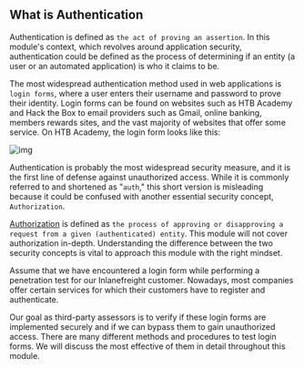 ## What is Authentication

Authentication is defined as `the act of proving an assertion`. In this module's context, which revolves around application security, authentication could be defined as the process of determining if an entity (a user or an automated application) is who it claims to be.

The most widespread authentication method used in web applications is `login forms`, where a user enters their username and password to prove their identity. Login forms can be found on websites such as HTB Academy and Hack the Box to email providers such as Gmail, online banking, members rewards sites, and the vast majority of websites that offer some service. On HTB Academy, the login form looks like this:

![img](https://academy.hackthebox.com/storage/modules/80/login-form.png)

Authentication is probably the most widespread security measure, and it is the first line of defense against unauthorized access. While it is commonly referred to and shortened as "`auth`," this short version is misleading because it could be confused with another essential security concept, `Authorization`.

[Authorization](https://en.wikipedia.org/wiki/Authorization) is defined as `the process of approving or disapproving a request from a given (authenticated) entity`. This module will not cover authorization in-depth. Understanding the difference between the two security concepts is vital to approach this module with the right mindset.

Assume that we have encountered a login form while performing a penetration test for our Inlanefreight customer. Nowadays, most companies offer certain services for which their customers have to register and authenticate.

Our goal as third-party assessors is to verify if these login forms are implemented securely and if we can bypass them to gain unauthorized access. There are many different methods and procedures to test login forms. We will discuss the most effective of them in detail throughout this module.
